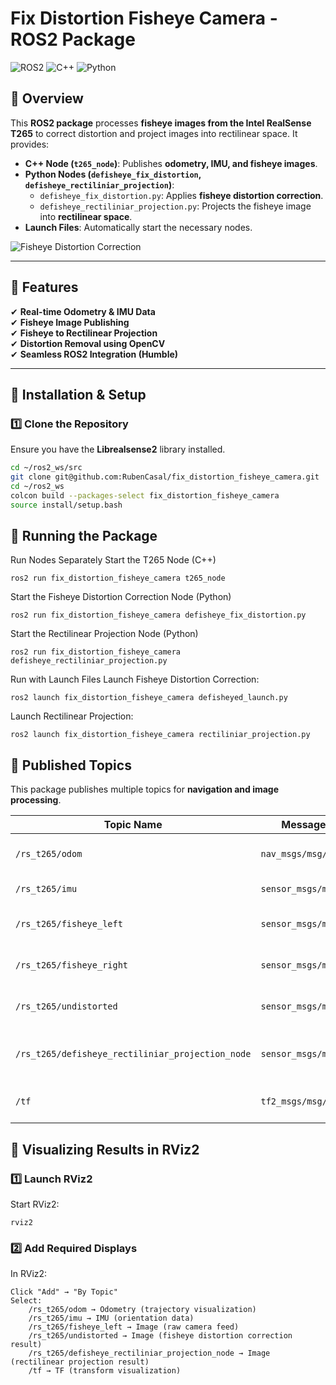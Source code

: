 # Fix Distortion Fisheye Camera - ROS2 Package

![ROS2](https://img.shields.io/badge/ROS2-Humble-blue.svg)
![C++](https://img.shields.io/badge/C%2B%2B-14-blue.svg)
![Python](https://img.shields.io/badge/Python-3.8+-yellow.svg)

## 📌 Overview
This **ROS2 package** processes **fisheye images from the Intel RealSense T265** to correct distortion and project images into rectilinear space. It provides:
- **C++ Node (`t265_node`)**: Publishes **odometry, IMU, and fisheye images**.
- **Python Nodes (`defisheye_fix_distortion`, `defisheye_rectiliniar_projection`)**:  
  - `defisheye_fix_distortion.py`: Applies **fisheye distortion correction**.  
  - `defisheye_rectiliniar_projection.py`: Projects the fisheye image into **rectilinear space**.  
- **Launch Files**: Automatically start the necessary nodes.

![Fisheye Distortion Correction](fisheye_correction.gif)

---

## 📸 Features
✔ **Real-time Odometry & IMU Data**  
✔ **Fisheye Image Publishing**  
✔ **Fisheye to Rectilinear Projection**  
✔ **Distortion Removal using OpenCV**  
✔ **Seamless ROS2 Integration (Humble)**  

---

## 🚀 Installation & Setup

### **1️⃣ Clone the Repository**
Ensure you have the **Librealsense2** library installed.

```bash
cd ~/ros2_ws/src
git clone git@github.com:RubenCasal/fix_distortion_fisheye_camera.git
cd ~/ros2_ws
colcon build --packages-select fix_distortion_fisheye_camera
source install/setup.bash
```

## 🏁 Running the Package
Run Nodes Separately
Start the T265 Node (C++)
```
ros2 run fix_distortion_fisheye_camera t265_node
```
Start the Fisheye Distortion Correction Node (Python)
```
ros2 run fix_distortion_fisheye_camera defisheye_fix_distortion.py
```
Start the Rectilinear Projection Node (Python)
```
ros2 run fix_distortion_fisheye_camera defisheye_rectiliniar_projection.py
```
Run with Launch Files
Launch Fisheye Distortion Correction:
```
ros2 launch fix_distortion_fisheye_camera defisheyed_launch.py
```
Launch Rectilinear Projection:
```
ros2 launch fix_distortion_fisheye_camera rectiliniar_projection.py
```

## 📡 Published Topics

This package publishes multiple topics for **navigation and image processing**.

| **Topic Name**                                  | **Message Type**                 | **Description**                                 |
|------------------------------------------------|----------------------------------|-------------------------------------------------|
| `/rs_t265/odom`                                | `nav_msgs/msg/Odometry`         | Odometry data (position & pose).               |
| `/rs_t265/imu`                                 | `sensor_msgs/msg/Imu`           | IMU data (gyro & acceleration).                |
| `/rs_t265/fisheye_left`                        | `sensor_msgs/msg/Image`         | Left fisheye image from the T265.              |
| `/rs_t265/fisheye_right`                       | `sensor_msgs/msg/Image`         | Right fisheye image from the T265.             |
| `/rs_t265/undistorted`                         | `sensor_msgs/msg/Image`         | Fisheye image after distortion correction.     |
| `/rs_t265/defisheye_rectiliniar_projection_node` | `sensor_msgs/msg/Image`         | Rectilinear projection of the fisheye image.  |
| `/tf`                                          | `tf2_msgs/msg/TFMessage`        | TF transformations for localization.           |

## 🎥 Visualizing Results in RViz2
### 1️⃣ Launch RViz2

Start RViz2:
```
rviz2
```
### 2️⃣ Add Required Displays

In RViz2:

    Click "Add" → "By Topic"
    Select:
        /rs_t265/odom → Odometry (trajectory visualization)
        /rs_t265/imu → IMU (orientation data)
        /rs_t265/fisheye_left → Image (raw camera feed)
        /rs_t265/undistorted → Image (fisheye distortion correction result)
        /rs_t265/defisheye_rectiliniar_projection_node → Image (rectilinear projection result)
        /tf → TF (transform visualization)
